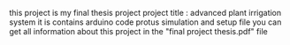 this project is my final thesis project
project title : advanced plant irrigation system 
it is contains arduino code protus simulation and setup file
you can get all information about this project in the "final project thesis.pdf" file